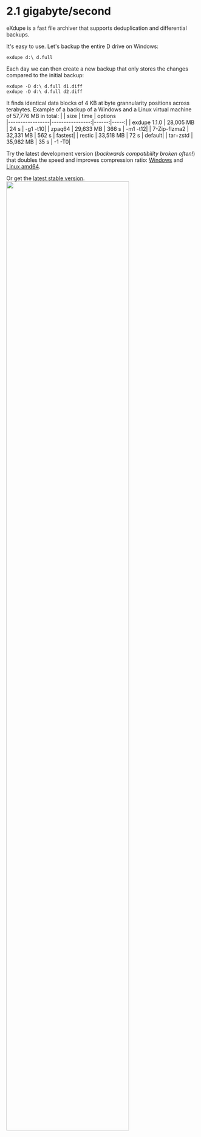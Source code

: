 # 2.1 gigabyte/second
eXdupe is a fast file archiver that supports deduplication and differential backups.

It's easy to use. Let's backup the entire D drive on Windows:

`exdupe d:\ d.full`

Each day we can then create a new backup that only stores the changes compared to the initial backup:

`exdupe -D d:\ d.full d1.diff`<br>
`exdupe -D d:\ d.full d2.diff`<br>

It finds identical data blocks of 4 KB at byte grannularity positions across terabytes. Example of a backup of a Windows and a Linux virtual machine of 57,776 MB in total:
|                 |            size |  time |  options  
|-----------------|----------------:|------:|-----:|
| exdupe 1.1.0          | 28,005 MB  |   24 s  | -g1 -t10|
| zpaq64          | 29,633 MB  |  366 s  | -m1 -t12|
| 7-Zip-flzma2       | 32,331 MB  |  562 s  | fastest|
| restic          | 33,518 MB  |   72 s |  default|
| tar+zstd        | 35,982 MB  |   35 s |  -1 -T0|

Try the latest development version (*backwards compatibility broken often!*) that doubles the speed and improves compression ratio: [Windows](https://github.com/rrrlasse/exdupe/raw/stuff/beta/exdupe_1.1.0.dev18.exe) and [Linux amd64](https://github.com/rrrlasse/eXdupe/raw/stuff/beta/exdupe_1.1.0.dev18_linux_amd64.tar.gz).

Or get the [latest stable version](https://github.com/rrrlasse/eXdupe/releases/tag/v1.0.0).
<img src="https://github.com/rrrlasse/exdupe/blob/stuff/cmd.webp" width="80%">
